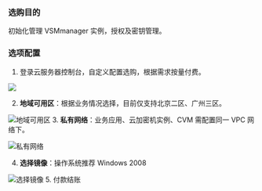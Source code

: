 ### 选购目的
初始化管理 VSMmanager 实例，授权及密钥管理。
### 选项配置
1. 登录云服务器控制台，自定义配置选购，根据需求按量付费。

![](https://main.qcloudimg.com/raw/9110d8c6ff63d40f4574af653e82fb14.png)

2.  **地域可用区**：根据业务情况选择，目前仅支持北京二区、广州三区。

![地域可用区](https://main.qcloudimg.com/raw/fda989a9f26ca25f27d8c4909029b2fd.png)
3. **私有网络**：业务应用、云加密机实例、CVM 需配置同一 VPC 网络下。

![私有网络](https://main.qcloudimg.com/raw/8d5514d813f97597de7f282c9022b3d9.png)

4. **选择镜像**：操作系统推荐 Windows 2008 

![选择镜像](https://main.qcloudimg.com/raw/92f185a0d7bc3e89edca338895910c87.png)
5. 付款结账
